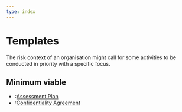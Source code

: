 ```yaml
---
type: index
---
```


# Templates

The risk context of an organisation might call for some activities to be conducted in priority with a specific focus.

## Minimum viable

  * :[Assessment Plan](activities/assessment-plan)
  * :[Confidentiality Agreement](activities/confidentiality-agreement)
